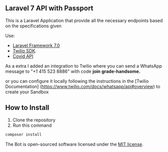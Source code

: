## Laravel 7 API with Passport


This is a Laravel Application that provide all the necessary endpoints based on the
specifications given

Use: 
- [Laravel Framework 7.0](https://laravel.com)
- [Twilio SDK](https://www.twilio.com/).
- [Covid API](https://covid19.mathdro.id/api)

As a extra I added an integration to Twilio where you can send a WhatsApp message to "+1 415 523 8886" with code <b>join grade-handsome.</b>

or you can configure it locally following the instructions in the [Twilio Documentation] (https://www.twilio.com/docs/whatsapp/api#overview) to create your Sandbox

## How to Install

1. Clone the repository
2. Run this command
```bash
composer install
```

The Bot is open-sourced software licensed under the [MIT license](https://opensource.org/licenses/MIT).
